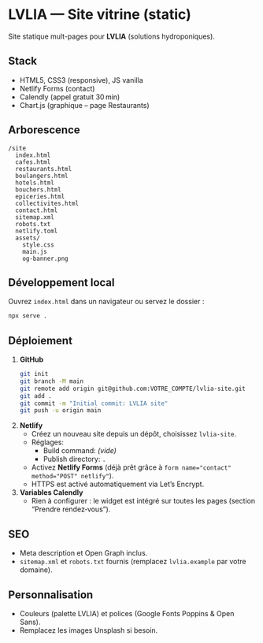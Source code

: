 # LVLIA — Site vitrine (static)

Site statique mult-pages pour **LVLIA** (solutions hydroponiques).

## Stack
- HTML5, CSS3 (responsive), JS vanilla
- Netlify Forms (contact)
- Calendly (appel gratuit 30 min)
- Chart.js (graphique – page Restaurants)

## Arborescence
```
/site
  index.html
  cafes.html
  restaurants.html
  boulangers.html
  hotels.html
  bouchers.html
  epiceries.html
  collectivites.html
  contact.html
  sitemap.xml
  robots.txt
  netlify.toml
  assets/
    style.css
    main.js
    og-banner.png
```
## Développement local
Ouvrez `index.html` dans un navigateur ou servez le dossier :
```bash
npx serve .
```

## Déploiement
1. **GitHub**
   ```bash
   git init
   git branch -M main
   git remote add origin git@github.com:VOTRE_COMPTE/lvlia-site.git
   git add .
   git commit -m "Initial commit: LVLIA site"
   git push -u origin main
   ```
2. **Netlify**
   - Créez un nouveau site depuis un dépôt, choisissez `lvlia-site`.
   - Réglages:
     - Build command: *(vide)*
     - Publish directory: `.`
   - Activez **Netlify Forms** (déjà prêt grâce à `form name="contact" method="POST" netlify"`).
   - HTTPS est activé automatiquement via Let’s Encrypt.
3. **Variables Calendly**
   - Rien à configurer : le widget est intégré sur toutes les pages (section “Prendre rendez‑vous”).

## SEO
- Meta description et Open Graph inclus.
- `sitemap.xml` et `robots.txt` fournis (remplacez `lvlia.example` par votre domaine).

## Personnalisation
- Couleurs (palette LVLIA) et polices (Google Fonts Poppins & Open Sans).
- Remplacez les images Unsplash si besoin.